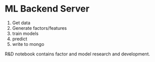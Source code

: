 # ML Backend Server

1. Get data
2. Generate factors/features
3. train models 
4. predict
5. write to mongo

R&D notebook contains factor and model research and development. 